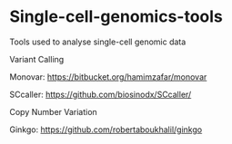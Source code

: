 # Single-cell-genomics-tools
Tools used to analyse single-cell genomic data

Variant Calling

Monovar: https://bitbucket.org/hamimzafar/monovar

SCcaller: https://github.com/biosinodx/SCcaller/

Copy Number Variation

Ginkgo: https://github.com/robertaboukhalil/ginkgo

